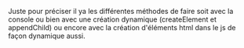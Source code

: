 Juste pour préciser il ya les différentes méthodes de faire soit avec la console ou bien avec une création dynamique (createElement et appendChild) ou encore avec la création d'éléments html dans le js de façon dynamique aussi.
